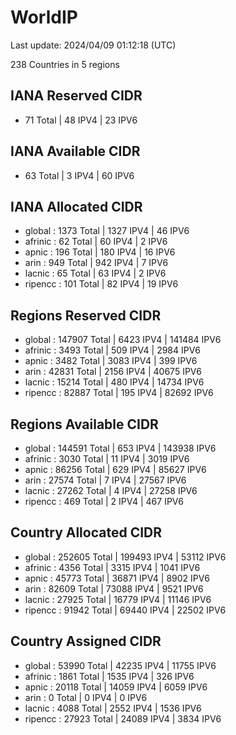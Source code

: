# WorldIP

Last update: 2024/04/09 01:12:18 (UTC)

238 Countries in 5 regions

## IANA Reserved CIDR

- 71 Total | 48 IPV4 | 23 IPV6

## IANA Available CIDR

- 63 Total | 3 IPV4 | 60 IPV6

## IANA Allocated CIDR

- global : 1373 Total | 1327 IPV4 | 46 IPV6
- afrinic : 62 Total | 60 IPV4 | 2 IPV6
- apnic : 196 Total | 180 IPV4 | 16 IPV6
- arin : 949 Total | 942 IPV4 | 7 IPV6
- lacnic : 65 Total | 63 IPV4 | 2 IPV6
- ripencc : 101 Total | 82 IPV4 | 19 IPV6

## Regions Reserved CIDR

- global : 147907 Total | 6423 IPV4 | 141484 IPV6
- afrinic : 3493 Total | 509 IPV4 | 2984 IPV6
- apnic : 3482 Total | 3083 IPV4 | 399 IPV6
- arin : 42831 Total | 2156 IPV4 | 40675 IPV6
- lacnic : 15214 Total | 480 IPV4 | 14734 IPV6
- ripencc : 82887 Total | 195 IPV4 | 82692 IPV6

## Regions Available CIDR

- global : 144591 Total | 653 IPV4 | 143938 IPV6
- afrinic : 3030 Total | 11 IPV4 | 3019 IPV6
- apnic : 86256 Total | 629 IPV4 | 85627 IPV6
- arin : 27574 Total | 7 IPV4 | 27567 IPV6
- lacnic : 27262 Total | 4 IPV4 | 27258 IPV6
- ripencc : 469 Total | 2 IPV4 | 467 IPV6

## Country Allocated CIDR

- global : 252605 Total | 199493 IPV4 | 53112 IPV6
- afrinic : 4356 Total | 3315 IPV4 | 1041 IPV6
- apnic : 45773 Total | 36871 IPV4 | 8902 IPV6
- arin : 82609 Total | 73088 IPV4 | 9521 IPV6
- lacnic : 27925 Total | 16779 IPV4 | 11146 IPV6
- ripencc : 91942 Total | 69440 IPV4 | 22502 IPV6

## Country Assigned CIDR

- global : 53990 Total | 42235 IPV4 | 11755 IPV6
- afrinic : 1861 Total | 1535 IPV4 | 326 IPV6
- apnic : 20118 Total | 14059 IPV4 | 6059 IPV6
- arin : 0 Total | 0 IPV4 | 0 IPV6
- lacnic : 4088 Total | 2552 IPV4 | 1536 IPV6
- ripencc : 27923 Total | 24089 IPV4 | 3834 IPV6
